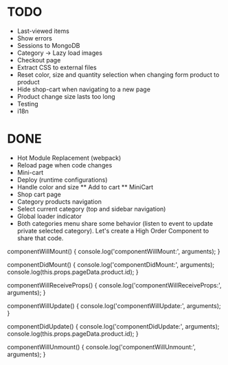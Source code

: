 
# TODO
* Last-viewed items
* Show errors
* Sessions to MongoDB
* Category -> Lazy load images
* Checkout page
* Extract CSS to external files
* Reset color, size and quantity selection when changing form product to product
* Hide shop-cart when navigating to a new page
* Product change size lasts too long
* Testing
* i18n

# DONE
* Hot Module Replacement (webpack)
* Reload page when code changes
* Mini-cart
* Deploy (runtime configurations)
* Handle color and size
** Add to cart
** MiniCart
* Shop cart page
* Category products navigation
* Select current category (top and sidebar navigation)
* Global loader indicator
* Both categories menu share some behavior (listen to event to update private
	selected category). Let's create a High Order Component to share that code.


componentWillMount() {
	console.log('componentWillMount:', arguments);
}

componentDidMount() {
	console.log('componentDidMount:', arguments);
	console.log(this.props.pageData.product.id);
}

componentWillReceiveProps() {
	console.log('componentWillReceiveProps:', arguments);
}

componentWillUpdate() {
	console.log('componentWillUpdate:', arguments);
}

componentDidUpdate() {
	console.log('componentDidUpdate:', arguments);
	console.log(this.props.pageData.product.id);
}

componentWillUnmount() {
	console.log('componentWillUnmount:', arguments);
}
